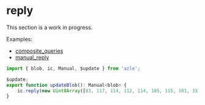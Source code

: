 # reply

This section is a work in progress.

Examples:

-   [composite_queries](https://github.com/demergent-labs/azle/tree/main/examples/composite_queries)
-   [manual_reply](https://github.com/demergent-labs/azle/tree/main/examples/manual_reply)

```typescript
import { blob, ic, Manual, $update } from 'azle';

$update;
export function updateBlob(): Manual<blob> {
    ic.reply(new Uint8Array([83, 117, 114, 112, 114, 105, 115, 101, 33]));
}
```
